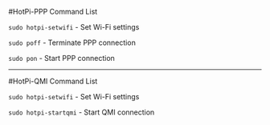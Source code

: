 #HotPi-PPP Command List

`sudo hotpi-setwifi` - Set Wi-Fi settings

`sudo poff` - Terminate PPP connection

`sudo pon` - Start PPP connection

--------------------------------------------

#HotPi-QMI Command List

`sudo hotpi-setwifi` - Set Wi-Fi settings

`sudo hotpi-startqmi` - Start QMI connection
